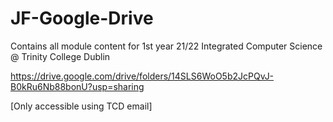 # JF-Google-Drive
Contains all module content for 1st year 21/22 Integrated Computer Science @ Trinity College Dublin

https://drive.google.com/drive/folders/14SLS6WoO5b2JcPQvJ-B0kRu6Nb88bonU?usp=sharing

[Only accessible using TCD email]

